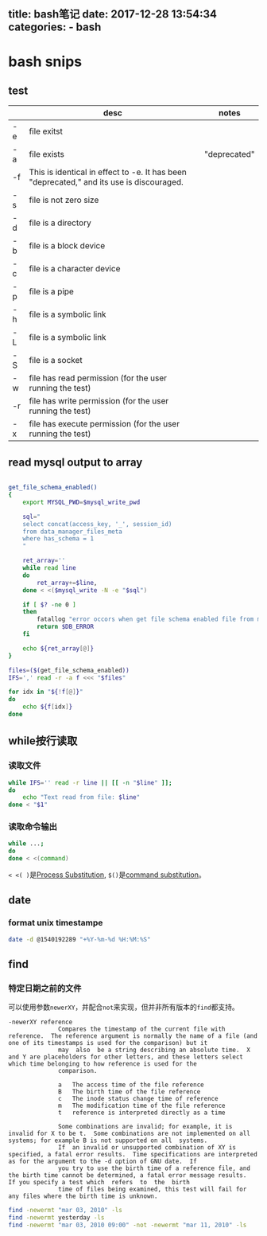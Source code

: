 title: bash笔记
date: 2017-12-28 13:54:34
categories:
    - bash
---

# bash snips
## test
|           | desc| notes|
|-----------|-----|------|
| -e        | file exitst                                                                              ||
| -a        | file exists                                                                              | "deprecated"|
| -f        | This is identical in effect to -e. It has been "deprecated," and its use is discouraged. ||
| -s        | file is not zero size                                                                    ||
| -d        | file is a directory                                                                      ||
| -b        | file is a block device                                                                   ||
| -c        | file is a character device                                                               ||
| -p        | file is a pipe                                                                           ||
| -h        | file is a symbolic link                                                                  ||
| -L        | file is a symbolic link                                                                  ||
| -S        | file is a socket                                                                         ||
| -w        | file has read permission (for the user running the test)                                 ||
| -r        | file has write permission (for the user running the test)                                ||
| -x        | file has execute permission (for the user running the test)                              ||

## read mysql output to array
```bash

get_file_schema_enabled()
{
    export MYSQL_PWD=$mysql_write_pwd

    sql="
    select concat(access_key, '_', session_id)
    from data_manager_files_meta
    where has_schema = 1
    "

    ret_array=''
    while read line
    do
        ret_array+=$line,
    done < <($mysql_write -N -e "$sql")

    if [ $? -ne 0 ]
    then
        fatallog "error occors when get file schema enabled file from mysql"
        return $DB_ERROR
    fi

    echo ${ret_array[@]}
}

files=($(get_file_schema_enabled))
IFS=',' read -r -a f <<< "$files"

for idx in "${!f[@]}"
do
    echo ${f[idx]}
done
```

## while按行读取
### 读取文件
```bash
while IFS='' read -r line || [[ -n "$line" ]];
do
    echo "Text read from file: $line"
done < "$1"
```

### 读取命令输出
```bash
while ...;
do
done < <(command)
```

`< <( )`是[Process Substitution](http://mywiki.wooledge.org/ProcessSubstitution), `$()`是[command substitution](http://pubs.opengroup.org/onlinepubs/9699919799/utilities/V3_chap02.html#tag_18_06_03)。

## date
### format unix timestampe
```bash
date -d @1540192289 "+%Y-%m-%d %H:%M:%S"
```

## find
### 特定日期之前的文件
可以使用参数`newerXY`，并配合`not`来实现，但并非所有版本的`find`都支持。

```
-newerXY reference
              Compares the timestamp of the current file with reference.  The reference argument is normally the name of a file (and one of its timestamps is used for the comparison) but it
              may  also  be a string describing an absolute time.  X and Y are placeholders for other letters, and these letters select which time belonging to how reference is used for the
              comparison.

              a   The access time of the file reference
              B   The birth time of the file reference
              c   The inode status change time of reference
              m   The modification time of the file reference
              t   reference is interpreted directly as a time

              Some combinations are invalid; for example, it is invalid for X to be t.  Some combinations are not implemented on all systems; for example B is not supported on all  systems.
              If  an invalid or unsupported combination of XY is specified, a fatal error results.  Time specifications are interpreted as for the argument to the -d option of GNU date.  If
              you try to use the birth time of a reference file, and the birth time cannot be determined, a fatal error message results.  If you specify a test which  refers  to  the  birth
              time of files being examined, this test will fail for any files where the birth time is unknown.
```

```bash
find -newermt "mar 03, 2010" -ls
find -newermt yesterday -ls
find -newermt "mar 03, 2010 09:00" -not -newermt "mar 11, 2010" -ls
```
